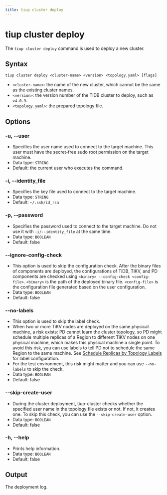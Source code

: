 ```yaml
---
title: tiup cluster deploy
---
```


# tiup cluster deploy

The `tiup cluster deploy` command is used to deploy a new cluster.

## Syntax

```shell
tiup cluster deploy <cluster-name> <version> <topology.yaml> [flags]
```

- `<cluster-name>`: the name of the new cluster, which cannot be the same as the existing cluster names.
- `<version>`: the version number of the TiDB cluster to deploy, such as `v4.0.9`.
- `<topology.yaml>`: the prepared topology file<!-- (/tiup/tiup-cluster-topology-reference.md) -->.

## Options

### -u, --user

- Specifies the user name used to connect to the target machine. This user must have the secret-free sudo root permission on the target machine.
- Data type: `STRING`
- Default: the current user who executes the command.

### -i, --identity_file

- Specifies the key file used to connect to the target machine.
- Data type: `STRING`
- Default: `~/.ssh/id_rsa`

### -p, --password

- Specifies the password used to connect to the target machine. Do not use it with `-i/--identity_file` at the same time.
- Data type: `BOOLEAN`
- Default: false

### --ignore-config-check

- This option is used to skip the configuration check. After the binary files of components are deployed, the configurations of TiDB, TiKV, and PD components are checked using `<binary> --config-check <config-file>`. `<binary>` is the path of the deployed binary file. `<config-file>` is the configuration file generated based on the user configuration.
- Data type: `BOOLEAN`
- Default: false

### --no-labels

- This option is used to skip the label check.
- When two or more TiKV nodes are deployed on the same physical machine, a risk exists: PD cannot learn the cluster topology, so PD might schedule multiple replicas of a Region to different TiKV nodes on one physical machine, which makes this physical machine a single point. To avoid this risk, you can use labels to tell PD not to schedule the same Region to the same machine. See [Schedule Replicas by Topology Labels](/schedule-replicas-by-topology-labels.md) for label configuration.
- For the test environment, this risk might matter and you can use `--no-labels` to skip the check.
- Data type: `BOOLEAN`
- Default: false

### --skip-create-user

- During the cluster deployment, tiup-cluster checks whether the specified user name in the topology file exists or not. If not, it creates one. To skip this check, you can use the `--skip-create-user` option.
- Data type: `BOOLEAN`
- Default: false

### -h, --help

- Prints help information.
- Data type: `BOOLEAN`
- Default: false

## Output

The deployment log.
